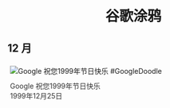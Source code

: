 
<h1 align="center"> 谷歌涂鸦 </h1>




## 12 月

<div class="image">


<img src="" alt="Google 祝您1999年节日快乐 #GoogleDoodle" style="margin: 5px"/>
<div class="info" style="font-size: 14px; color:#333333; margin:5px"><div class="title">Google 祝您1999年节日快乐</div><div class="date">1999年12月25日</div></div>

</div>








